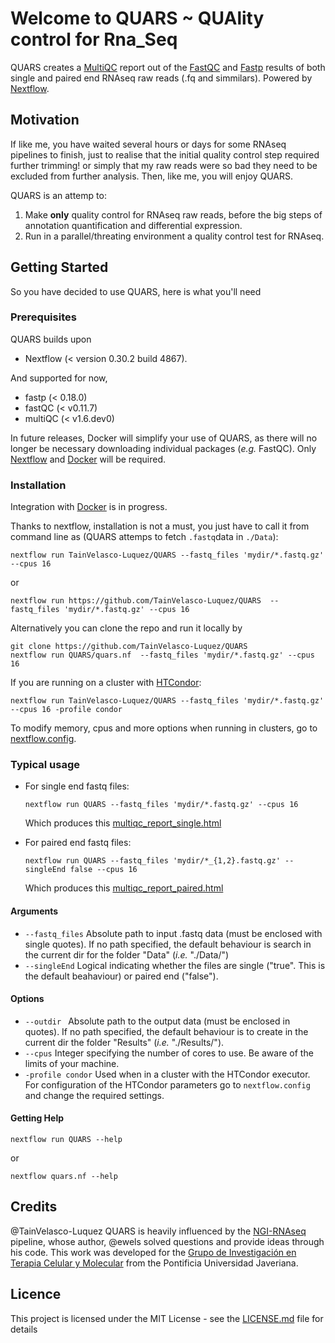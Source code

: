 # Welcome to QUARS ~ **QUA**lity control for **R**na_**S**eq
QUARS creates a [MultiQC](http://multiqc.info) report out of the [FastQC](https://www.bioinformatics.babraham.ac.uk/projects/fastqc/) and [Fastp](https://github.com/OpenGene/fastp) results of both single and paired end RNAseq raw reads (.fq and simmilars). Powered by [Nextflow](https://www.nextflow.io).

## Motivation
If like me, you have waited several hours or days for some RNAseq pipelines to finish, just to realise that the initial quality control step required further trimming! or simply that my raw reads were so bad they need to be excluded from further analysis. Then, like me, you will enjoy QUARS.

QUARS is an attemp to:
1. Make **only** quality control for RNAseq raw reads, before the big steps of annotation quantification and differential expression.
2. Run in a parallel/threating environment a quality control test for RNAseq.

## Getting Started
So you have decided to use QUARS, here is what you'll need

### Prerequisites
QUARS builds upon
- Nextflow (< version 0.30.2 build 4867).

And supported for now,
- fastp (< 0.18.0)
- fastQC (< v0.11.7)
- multiQC (< v1.6.dev0)

In future releases, Docker will simplify your use of QUARS, as there will no longer be necessary downloading individual packages (*e.g.* FastQC). Only [Nextflow](https://www.nextflow.io) and [Docker](https://www.docker.com) will be required.

### Installation
Integration with [Docker](https://www.docker.com) is in progress.

Thanks to nextflow, installation is not a must, you just have to call it from command line as (QUARS attemps to fetch `.fastq`data in `./Data`):

    nextflow run TainVelasco-Luquez/QUARS --fastq_files 'mydir/*.fastq.gz' --cpus 16
or

    nextflow run https://github.com/TainVelasco-Luquez/QUARS  --fastq_files 'mydir/*.fastq.gz' --cpus 16

Alternatively you can clone the repo and run it locally by

    git clone https://github.com/TainVelasco-Luquez/QUARS
    nextflow run QUARS/quars.nf  --fastq_files 'mydir/*.fastq.gz' --cpus 16

If you are running on a cluster with [HTCondor](https://research.cs.wisc.edu/htcondor/):

    nextflow run TainVelasco-Luquez/QUARS --fastq_files 'mydir/*.fastq.gz' --cpus 16 -profile condor

To modify memory, cpus and more options when running in clusters, go to [nextflow.config](https://github.com/TainVelasco-Luquez/QUARS/nextflow.config).

### Typical usage
* For single end fastq files:

      nextflow run QUARS --fastq_files 'mydir/*.fastq.gz' --cpus 16

  Which produces this [multiqc_report_single.html](http://htmlpreview.github.com/https://github.com/TainVelasco-Luquez/QUARS/blob/master/Docs/multiqc_report_single.html)

* For paired end fastq files:

      nextflow run QUARS --fastq_files 'mydir/*_{1,2}.fastq.gz' --singleEnd false --cpus 16

  Which produces this [multiqc_report_paired.html](https://cdn.rawgit.com/TainVelasco-Luquez/QUARS/cb82bb28/Docs/multiqc_report_paired.html)

#### Arguments
  - `--fastq_files`                 Absolute path to input .fastq data (must be enclosed with single quotes). If no path specified, the default behaviour is search in the current dir for the folder "Data" (_i.e._ "./Data/")
  - `--singleEnd`                   Logical indicating whether the files are single ("true". This is the default beahaviour) or paired end ("false").

#### Options
  - `--outdir `                     Absolute path to the output data (must be enclosed in quotes). If no path specified, the default behaviour is to create in the current dir the folder "Results" (_i.e._ "./Results/").
  - `--cpus`                        Integer specifying the number of cores to use. Be aware of the limits of your machine.
  - `-profile condor`               Used when in a cluster with the HTCondor executor. For configuration of the HTCondor parameters go to `nextflow.config` and change the required settings.

#### Getting Help

    nextflow run QUARS --help
or

    nextflow quars.nf --help

## Credits
@TainVelasco-Luquez
QUARS is heavily influenced by the [NGI-RNAseq](https://github.com/SciLifeLab/NGI-RNAseq) pipeline, whose author, @ewels solved questions and provide ideas through his code.
This work was developed for the [Grupo de Investigación en Terapia Celular y Molecular](http://ciencias.javeriana.edu.co/departamentos-instituto/nutricion-bioquimica/investigacion) from the Pontificia Universidad Javeriana.

## Licence
This project is licensed under the MIT License - see the [LICENSE.md](LICENSE.md) file for details
